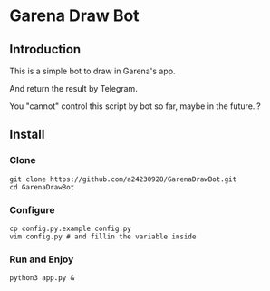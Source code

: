 # Garena Draw Bot

## Introduction

This is a simple bot to draw in Garena's app.

And return the result by Telegram.

You "cannot" control this script by bot so far, maybe in the future..?

## Install

### Clone

```shell
git clone https://github.com/a24230928/GarenaDrawBot.git
cd GarenaDrawBot
```

### Configure

```shell
cp config.py.example config.py
vim config.py # and fillin the variable inside
```

### Run and Enjoy

```shell
python3 app.py &
```